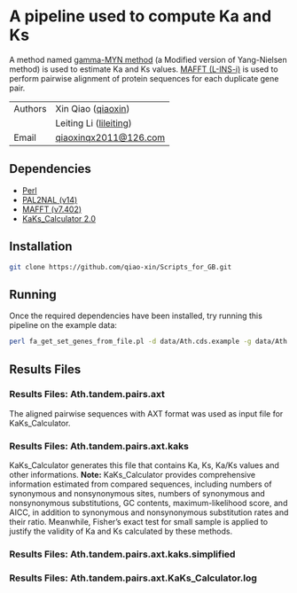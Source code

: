 # A pipeline used to compute Ka and Ks

A method named [gamma-MYN method](https://biologydirect.biomedcentral.com/articles/10.1186/1745-6150-4-20) (a Modified version of Yang-Nielsen method) is used to estimate Ka and Ks values. [MAFFT (L-INS-i)](https://mafft.cbrc.jp/alignment/software/) is used to perform pairwise alignment of protein sequences for each duplicate gene pair.

| | |
| --- | --- |
| Authors | Xin Qiao ([qiaoxin](https://github.com/qiao-xin)) |
| | Leiting Li ([lileiting](https://github.com/lileiting)) |
| Email   | <qiaoxinqx2011@126.com> |

## Dependencies

- [Perl](https://www.perl.org)
- [PAL2NAL (v14)](http://www.bork.embl.de/pal2nal/#Download)
- [MAFFT (v7.402)](https://mafft.cbrc.jp/alignment/software/)
- [KaKs_Calculator 2.0](https://sourceforge.net/projects/kakscalculator2/)

## Installation

```bash
git clone https://github.com/qiao-xin/Scripts_for_GB.git
```

## Running
Once the required dependencies have been installed, try running this pipeline on the example data:
```bash
perl fa_get_set_genes_from_file.pl -d data/Ath.cds.example -g data/Ath.tandem.pairs.example -o Ath.tandem.pairs.axt
```

## Results Files
### Results Files: Ath.tandem.pairs.axt
The aligned pairwise sequences with AXT format was used as input file for KaKs_Calculator.

### Results Files: Ath.tandem.pairs.axt.kaks
KaKs_Calculator generates this file that contains Ka, Ks, Ka/Ks values and other informations.
**Note:** KaKs_Calculator provides comprehensive information estimated from compared sequences, including numbers of synonymous and nonsynonymous sites, numbers of synonymous and nonsynonymous substitutions, GC contents, maximum-likelihood score, and AICC, in addition to synonymous and nonsynonymous substitution rates and their ratio. Meanwhile, Fisher’s exact test for small sample is applied to justify the validity of Ka and Ks calculated by these methods.

### Results Files: Ath.tandem.pairs.axt.kaks.simplified


### Results Files: Ath.tandem.pairs.axt.KaKs_Calculator.log
